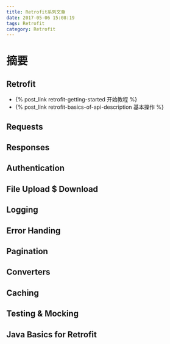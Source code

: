 ```yaml
---
title: Retrofit系列文章
date: 2017-05-06 15:08:19
tags: Retrofit
category: Retrofit
---
```



# 摘要

## Retrofit

- {% post_link retrofit-getting-started 开始教程 %}
- {% post_link retrofit-basics-of-api-description 基本操作 %}

<!--more-->

## Requests

## Responses
 
## Authentication

## File Upload $ Download

## Logging

## Error Handing

## Pagination

## Converters

## Caching

## Testing & Mocking

## Java Basics for Retrofit